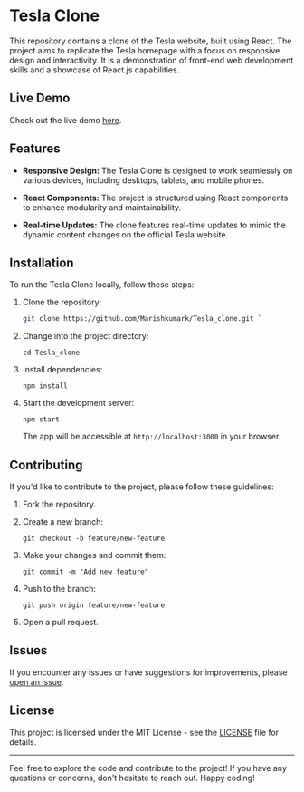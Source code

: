 # Tesla Clone

This repository contains a clone of the Tesla website, built using React. The project aims to replicate the Tesla homepage with a focus on responsive design and interactivity. It is a demonstration of front-end web development skills and a showcase of React.js capabilities.

## Live Demo

Check out the live demo [here](https://astounding-smakager-596c16.netlify.app).

## Features

- **Responsive Design:** The Tesla Clone is designed to work seamlessly on various devices, including desktops, tablets, and mobile phones.

- **React Components:** The project is structured using React components to enhance modularity and maintainability.

- **Real-time Updates:** The clone features real-time updates to mimic the dynamic content changes on the official Tesla website.

## Installation

To run the Tesla Clone locally, follow these steps:

1. Clone the repository:

   ```bash
   git clone https://github.com/Marishkumark/Tesla_clone.git `

1.  Change into the project directory:


    `cd Tesla_clone`

2.  Install dependencies:


    `npm install`

3.  Start the development server:


    `npm start`

    The app will be accessible at `http://localhost:3000` in your browser.

Contributing
------------

If you'd like to contribute to the project, please follow these guidelines:

1.  Fork the repository.

2.  Create a new branch:


    `git checkout -b feature/new-feature`

3.  Make your changes and commit them:


    `git commit -m "Add new feature"`

4.  Push to the branch:


    `git push origin feature/new-feature`

5.  Open a pull request.

Issues
------

If you encounter any issues or have suggestions for improvements, please [open an issue](https://github.com/Marishkumark/Tesla_clone/issues).

License
-------

This project is licensed under the MIT License - see the [LICENSE](https://chat.openai.com/c/LICENSE) file for details.

* * * * *

Feel free to explore the code and contribute to the project! If you have any questions or concerns, don't hesitate to reach out. Happy coding!
